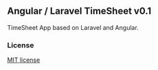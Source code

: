 ## Angular / Laravel TimeSheet v0.1

TimeSheet App based on Laravel and Angular.
### License

[MIT license](http://opensource.org/licenses/MIT)